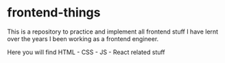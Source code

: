 # frontend-things
This is a repository to practice and implement all frontend stuff I have lernt over the years I been working as a frontend engineer.

Here you will find HTML - CSS - JS - React related stuff
